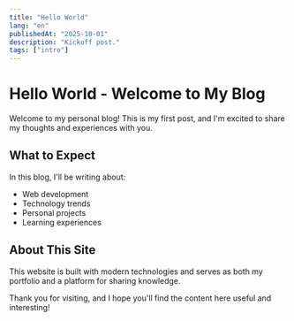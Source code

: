 ```yaml
---
title: "Hello World"
lang: "en"
publishedAt: "2025-10-01"
description: "Kickoff post."
tags: ["intro"]
---
```


# Hello World - Welcome to My Blog

  Welcome to my personal blog! This is my first post, and I'm excited to share my thoughts and experiences with you.

  ## What to Expect

  In this blog, I'll be writing about:

  - Web development
  - Technology trends
  - Personal projects
  - Learning experiences

  ## About This Site

  This website is built with modern technologies and serves as both my portfolio and a platform for sharing knowledge.

  Thank you for visiting, and I hope you'll find the content here useful and interesting!
